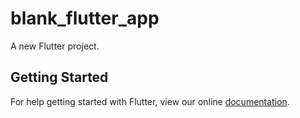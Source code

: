 # blank_flutter_app

A new Flutter project.

## Getting Started

For help getting started with Flutter, view our online
[documentation](https://flutter.io/).
